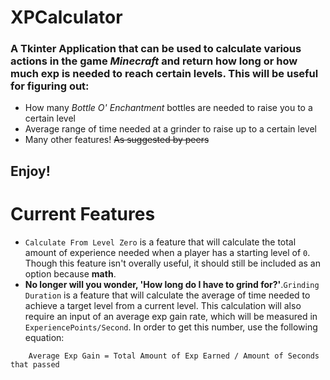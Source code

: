 # XPCalculator

### A Tkinter Application that can be used to calculate various actions in the game *Minecraft* and return how long or how much exp is needed to reach certain levels. This will be useful for figuring out:

- How many *Bottle O' Enchantment* bottles are needed to raise you to a certain level
- Average range of time needed at a grinder to raise up to a certain level
- Many other features! ~~As suggested by peers~~

## Enjoy!

# Current Features

- `Calculate From Level Zero` is a feature that will calculate the total amount of experience needed when a player has a starting level of `0`. Though this feature isn't overally useful, it should still be included as an option because **math**.
- **No longer will you wonder, 'How long do I have to grind for?'**.`Grinding Duration` is a feature that will calculate the average of time needed to achieve a target level from a current level. This calculation will also require an input of an average exp gain rate, which will be measured in `ExperiencePoints/Second`. In order to get this number, use the following equation:
```
    Average Exp Gain = Total Amount of Exp Earned / Amount of Seconds that passed
```


